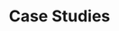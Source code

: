 ---
# Generated by `scripts/create-project-list.js`
# Thu Dec 17 2020 15:41:54 GMT-0800 (Pacific Standard Time)
title: Case Studies
template: work.html
masthead:
    work: true
id: case-studies
projects:
    - title: Programming an interactive furniture builder
      subtitle: Working within constraints
      position: 1
      href: /case-studies/fringe-studio.html
    - title: Specifications for a flexible captive portal
      subtitle: Setting limits
      position: 2
      href: /case-studies/netgear-captive-portal.html
    - title: Designing a customizable dashboard
      subtitle: Understanding how parts make up the whole
      position: 3
      href: /case-studies/gears-dashboard.html
    - title: Improving genetic reporting
      subtitle: Making an interface more user friendly
      position: 4
      href: /case-studies/omicia.html
---